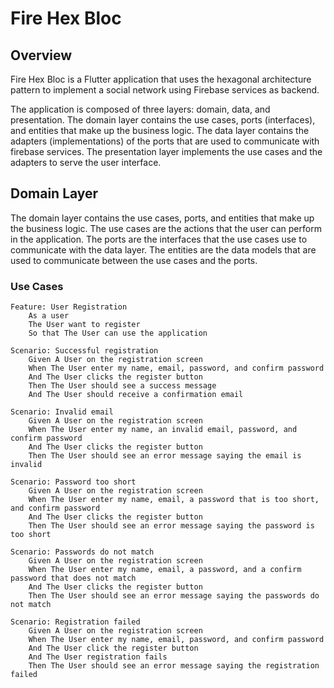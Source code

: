 # Fire Hex Bloc

## Overview

Fire Hex Bloc is a Flutter application that uses the hexagonal architecture pattern to implement a social network using Firebase services as backend.

The application is composed of three layers: domain, data, and presentation. The domain layer contains the use cases, ports (interfaces), and entities that make up the business logic. The data layer contains the adapters (implementations) of the ports that are used to communicate with firebase services. The presentation layer implements the use cases and the adapters to serve the user interface.

## Domain Layer

The domain layer contains the use cases, ports, and entities that make up the business logic. The use cases are the actions that the user can perform in the application. The ports are the interfaces that the use cases use to communicate with the data layer. The entities are the data models that are used to communicate between the use cases and the ports.

### Use Cases

```gherkin
Feature: User Registration
    As a user
    The User want to register
    So that The User can use the application

Scenario: Successful registration
    Given A User on the registration screen
    When The User enter my name, email, password, and confirm password
    And The User clicks the register button
    Then The User should see a success message
    And The User should receive a confirmation email

Scenario: Invalid email
    Given A User on the registration screen
    When The User enter my name, an invalid email, password, and confirm password
    And The User clicks the register button
    Then The User should see an error message saying the email is invalid

Scenario: Password too short
    Given A User on the registration screen
    When The User enter my name, email, a password that is too short, and confirm password
    And The User clicks the register button
    Then The User should see an error message saying the password is too short

Scenario: Passwords do not match
    Given A User on the registration screen
    When The User enter my name, email, a password, and a confirm password that does not match
    And The User clicks the register button
    Then The User should see an error message saying the passwords do not match

Scenario: Registration failed
    Given A User on the registration screen
    When The User enter my name, email, password, and confirm password
    And The User click the register button
    And The User registration fails
    Then The User should see an error message saying the registration failed
```
